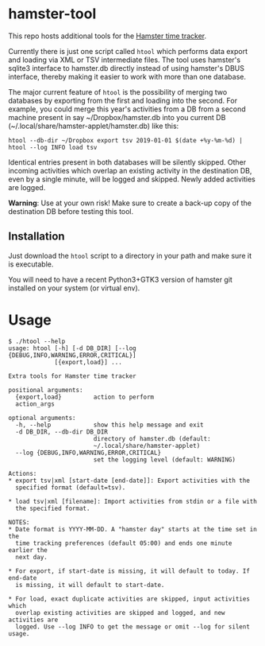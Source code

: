 # hamster-tool

This repo hosts additional tools for the [Hamster time tracker](https://github.com/projecthamster/hamster). 

Currently there is just one script called `htool` which performs data export and loading via XML or TSV intermediate files. The tool uses hamster's sqlite3 interface to hamster.db directly instead of using hamster's DBUS interface, thereby making it easier to work with more than one database.

The major current feature of `htool` is the possibility of merging two databases by exporting from the first and loading into the second. For example, you could merge this year's activities from a DB from a second machine present in say \~/Dropbox/hamster.db into you current DB (\~/.local/share/hamster-applet/hamster.db) like this:

`htool --db-dir ~/Dropbox export tsv 2019-01-01 $(date +%y-%m-%d) | htool --log INFO load tsv`

Identical entries present in both databases will be silently skipped. Other incoming activities which overlap an existing activity in the destination DB, even by a single minute, will be logged and skipped. Newly added activities are logged.

**Warning**: Use at your own risk! Make sure to create a back-up copy of the destination DB before testing this tool.


## Installation

Just download the `htool` script to a directory in your path and make sure it is executable. 

You will need to have a recent Python3+GTK3 version of hamster git installed on your system (or virtual env).

# Usage
```
$ ./htool --help
usage: htool [-h] [-d DB_DIR] [--log {DEBUG,INFO,WARNING,ERROR,CRITICAL}]
             [{export,load}] ...

Extra tools for Hamster time tracker

positional arguments:
  {export,load}         action to perform
  action_args

optional arguments:
  -h, --help            show this help message and exit
  -d DB_DIR, --db-dir DB_DIR
                        directory of hamster.db (default:
                        ~/.local/share/hamster-applet)
  --log {DEBUG,INFO,WARNING,ERROR,CRITICAL}
                        set the logging level (default: WARNING)

Actions:
* export tsv|xml [start-date [end-date]]: Export activities with the
  specified format (default=tsv).

* load tsv|xml [filename]: Import activities from stdin or a file with
  the specified format.

NOTES:
* Date format is YYYY-MM-DD. A "hamster day" starts at the time set in the
  time tracking preferences (default 05:00) and ends one minute earlier the
  next day.

* For export, if start-date is missing, it will default to today. If end-date
  is missing, it will default to start-date.

* For load, exact duplicate activities are skipped, input activities which 
  overlap existing activities are skipped and logged, and new activities are 
  logged. Use --log INFO to get the message or omit --log for silent usage.
```


